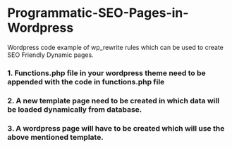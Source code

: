 # Programmatic-SEO-Pages-in-Wordpress
Wordpress code example of wp_rewrite rules which can be used to create SEO Friendly Dynamic pages.

### 1. Functions.php file in your wordpress theme need to be appended with the code in functions.php file
### 2. A new template page need to be created in which data will be loaded dynamically from database.
### 3. A wordpress page will have to be created which will use the above mentioned template.
